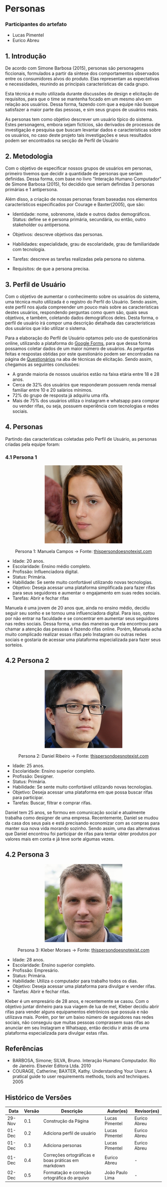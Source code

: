 # Personas

### Participantes do artefato

- Lucas Pimentel
- Eurico Abreu

## 1. Introdução

De acordo com Simone Barbosa (2015), personas são personagens ficcionais, formulados a partir da síntese dos comportamentos observados entre os consumidores alvos do produto. Elas representam as expectativas e necessidades, reunindo as principais características de cada grupo.

Esta técnica é muito utilizada durante discussões de design e elicitação de requisitos, para que o time se mantenha focado em um mesmo alvo em relação aos usuários. Dessa forma, fazendo com que a equipe não busque satisfazer a maior parte das pessoas, e sim seus grupos de usuários reais.

As personas tem como objetivo descrever um usuário típico do sistema. Estes personagens, embora sejam fictícios, são derivados de processos de investigação e pesquisa que buscam levantar dados e características sobre os usuários, no caso deste projeto tais investigações e seus resultados podem ser encontrados na secção de Perfil de Usuário

## 2. Metodologia

Com o objetivo de especificar nossos grupos de usuários em personas, primeiro tivemos que decidir a quantidade de personas que seriam definidas. Dessa forma, com base no livro "Interação Humano Computador" de Simone Barbosa (2015), foi decidido que seriam definidas 3 personas primárias e 1 antipersona.

Além disso, a criação de nossas personas foram baseadas nos elementos característicos especificados por Courage e Baxter(2005), que são:

- Identidade: nome, sobrenome, idade e outros dados demográficos.
  Status: define se é persona primária, secundária, ou então, outro stakeholder ou antipersona.

- Objetivos: descreve objetivos das personas.

- Habilidades: especialidade, grau de escolaridade, grau de familiaridade com tecnologia.

- Tarefas: descreve as tarefas realizadas pela persona no sistema.

- Requisitos: de que a persona precisa.

## 3. Perfil de Usuário

Com o objetivo de aumentar o conhecimento sobre os usuários do sistema, uma técnica muito utilizada é o registro do Perfil do Usuário. Sendo assim, este perfil nos ajuda compreender um pouco mais sobre as características destes usuários, respondendo perguntas como quem são, quais seus objetivos, e também, coletando dados demográficos deles. Desta forma, o perfil de usuário irá compor uma descrição detalhada das características dos usuários que irão utilizar o sistema.

Para a elaboração do Perfil de Usuário optamos pelo uso de questionários online, utilizando a plataforma do [Google Forms](https://workspace.google.com/intl/pt-BR/products/forms/), para que dessa forma possamos coletar dados de um maior número de usuários. As perguntas feitas e respostas obtidas por este questionário podem ser encontradas na página de [Questionários]() na aba de técnicas de elicitação. Sendo assim, chegamos as seguintes conclusões:

- A grande maioria de nossos usuários estão na faixa etária entre 18 e 28 anos.
- Cerca de 32% dos usuários que responderam possuem renda mensal familiar entre 10 e 20 salários mínimos.
- 72% do grupo de resposta já adquiriu uma rifa.
- Mais de 75% dos usuários utiliza o instagram e whatsapp para comprar ou vender rifas, ou seja, possuem experiência com tecnologias e redes sociais.

## 4. Personas

Partindo das características coletadas pelo Perfil de Usuário, as personas criadas pela equipe foram:

### 4.1 Persona 1

<center>

![Imagem](../assets/personas/persona1_e-rifas.jpg)

Persona 1: Manuela Campos -> Fonte: [thispersondoesnotexist.com](https://thispersondoesnotexist.com/)

</center>

- Idade: 20 anos.
- Escolaridade: Ensino médio completo.
- Profissão: Influenciadora digital.
- Status: Primária.
- Habilidade: Se sente muito confortável utilizando novas tecnologias.
- Objetivo: Deseja acessar uma plataforma simplificada para fazer rifas para seus seguidores e aumentar o engajamento em suas redes sociais.
- Tarefas: Abrir e fechar rifas

Manuela é uma jovem de 20 anos que, ainda no ensino médio, decidiu seguir seu sonho e se tornou uma influenciadora digital. Para isso, optou por não entrar na faculdade e se concentrar em aumentar seus seguidores nas redes sociais. Dessa forma, uma das maneiras que ela encontrou para chamar a atenção das pessoas é fazendo rifas online. Porém, Manuela acha muito complicado realizar essas rifas pelo Instagram ou outras redes sociais e gostaria de acessar uma plataforma especializada para fazer seus sorteios.

## 4.2 Persona 2

<center>

![Imagem](../assets/personas/persona2_e-rifas.jpg)

Persona 2: Daniel Ribeiro -> Fonte: [thispersondoesnotexist.com](https://thispersondoesnotexist.com/)

</center>

- Idade: 25 anos.
- Escolaridade: Ensino superior completo.
- Profissão: Designer.
- Status: Primária.
- Habilidade: Se sente muito confortável utilizando novas tecnologias.
- Objetivo: Deseja acessar uma plataforma em que possa buscar rifas para participar.
- Tarefas: Buscar, filtrar e comprar rifas.

Daniel tem 25 anos, se formou em comunicação social e atualmente trabalha como designer de uma empresa. Recentemente, Daniel se mudou da casa dos seus pais e está precisando economizar com as compras para manter sua nova vida morando sozinho. Sendo assim, uma das alternativas que Daniel encontrou foi participar de rifas para tentar obter produtos por valores mais em conta e já teve sorte algumas vezes.

## 4.2 Persona 3

<center>

![Imagem](../assets/personas/persona3_e-rifas.jpg)

Persona 3: Kleber Moraes -> Fonte: [thispersondoesnotexist.com](https://thispersondoesnotexist.com/)

</center>

- Idade: 28 anos.
- Escolaridade: Ensino superior completo.
- Profissão: Empresário.
- Status: Primária.
- Habilidade: Utiliza o computador para trabalho todos os dias.
- Objetivo: Deseja acessar uma plataforma para divulgar e vender rifas.
- Tarefas: Abrir e fechar rifas.

Kleber é um empresário de 28 anos, e recentemente se casou. Com o objetivo juntar dinheiro para sua viagem de lua de mel, Kleber decidiu abrir rifas para vender alguns equipamentos eletrônicos que possuía e não utilizava mais. Porém, por ter um baixo número de seguidores nas redes sociais, não conseguiu que muitas pessoas comprassem suas rifas ao anunciar em seu Instagram e Whatsapp, então decidiu ir atrás de uma plataforma especializada para divulgar estas rifas.

## Referências

- BARBOSA, Simone; SILVA, Bruno. Interação Humano Computador. Rio de Janeiro. Elsevier Editora Ltda. 2010
- COURAGE, Catherine; BAXTER, Kathy. Understanding Your Users: A pratical guide to user requirements methods, tools and techniques. 2005

## Histórico de Versões

| Data   | Versão | Descrição                                          | Autor(es)       | Revisor(es)  |
| ------ | ------ | -------------------------------------------------- | --------------- | ------------ |
| 29-Nov | 0.1    | Construção da Página                               | Lucas Pimentel  | Eurico Abreu |
| 01-Dec | 0.2    | Adiciona perfil de usuário                         | Lucas Pimentel  | Eurico Abreu |
| 01-Dec | 0.3    | Adiciona personas                                  | Lucas Pimentel  | Eurico Abreu |
| 01-Dec | 0.4    | Correções ortográficas e boas práticas em markdown | Eurico Abreu    | -            |
| 02-Dec | 0.5    | Formatação e correção ortográfica do arquivo       | João Paulo Lima | -            |
